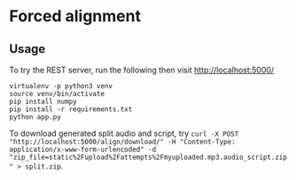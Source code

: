 # Forced alignment

## Usage

To try the REST server, run the following then visit <http://localhost:5000/>

```shell
virtualenv -p python3 venv
source venv/bin/activate
pip install numpy
pip install -r requirements.txt
python app.py
```

To download generated split audio and script, try `curl -X POST "http://localhost:5000/align/download/" -H "Content-Type: application/x-www-form-urlencoded" -d "zip_file=static%2Fupload%2Fattempts%2Fmyuploaded.mp3.audio_script.zip" > split.zip`.
